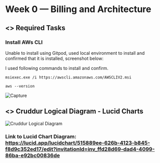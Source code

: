 # Week 0 — Billing and Architecture

## <> Required Tasks

### Install AWs CLI

Unable to install using Gitpod, used local environment to install and confirmed that it is installed, screenshot below:

I used following commands to install and confirm.

```
msiexec.exe /i https://awscli.amazonaws.com/AWSCLIV2.msi

aws --version

```

![Capture](https://user-images.githubusercontent.com/124918783/219129003-f28d0c2b-9b53-4d09-a3e1-2f32782e0f45.PNG)


## <> Cruddur Logical Diagram - Lucid Charts

![Cruddur Logical Diagram](https://user-images.githubusercontent.com/124918783/219119750-8a035103-79b9-4076-aa68-7032117807e0.png)




### Link to Lucid Chart Diagram: https://lucid.app/lucidchart/515889ee-626b-4123-b845-f8d9c352ed17/edit?invitationId=inv_ffd28d69-dad4-4099-86ba-e92bc00836de
